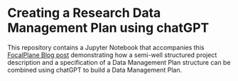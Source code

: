 # Creating a Research Data Management Plan using chatGPT

This repository contains a Jupyter Notebook that accompanies this [FocalPlane Blog post](https://focalplane.biologists.com/2023/11/06/creating-a-research-data-management-plan-using-chatgpt/) demonstrating how a semi-well structured project description and a specification of a Data Management Plan structure can be combined using chatGPT to build a Data Management Plan. 